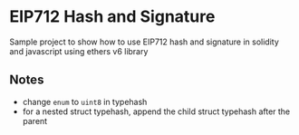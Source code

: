 # EIP712 Hash and Signature
Sample project to show how to use EIP712 hash and signature in solidity and javascript using ethers v6 library

## Notes
- change `enum` to `uint8` in typehash
- for a nested struct typehash, append the child struct typehash after the parent
